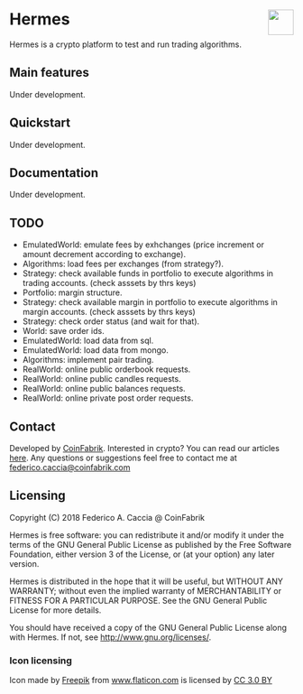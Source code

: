 # Hermes <img align="right" width="45" height="45" src="img/hermes.png">
Hermes is a crypto platform to test and run trading algorithms.

## Main features
Under development.

## Quickstart
Under development.

## Documentation
Under development.

## TODO

- EmulatedWorld: emulate fees by exhchanges (price increment or amount decrement according to exchange).
- Algorithms: load fees per exchanges (from strategy?).
- Strategy: check available funds in portfolio to execute algorithms in trading accounts. (check asssets by thrs keys)
- Portfolio: margin structure.
- Strategy: check available margin in portfolio to execute algorithms in margin accounts. (check asssets by thrs keys)
- Strategy: check order status (and wait for that).
- World: save order ids.
- EmulatedWorld: load data from sql.
- EmulatedWorld: load data from mongo.
- Algorithms: implement pair trading.
- RealWorld: online public orderbook requests.
- RealWorld: online public candles requests.
- RealWorld: online public balances requests.
- RealWorld: online private post order requests.

## Contact
Developed by [CoinFabrik](https://www.coinfabrik.com/). 
Interested in crypto? You can read our articles [here](https://blog.coinfabrik.com/).
Any questions or suggestions feel free to contact me at federico.caccia@coinfabrik.com

## Licensing
Copyright (C) 2018 Federico A. Caccia @ CoinFabrik

Hermes is free software: you can redistribute it and/or modify it under the terms of the GNU General Public License as published by the Free Software Foundation, either version 3 of the License, or (at your option) any later version.

Hermes is distributed in the hope that it will be useful, but WITHOUT ANY WARRANTY; without even the implied warranty of MERCHANTABILITY or FITNESS FOR A PARTICULAR PURPOSE.  See the GNU General Public License for more details.

You should have received a copy of the GNU General Public License along with Hermes.  If not, see <http://www.gnu.org/licenses/>.

### Icon licensing
<div>Icon made by <a href="http://www.freepik.com" title="Freepik">Freepik</a> from <a href="https://www.flaticon.com/" title="Flaticon">www.flaticon.com</a> is licensed by <a href="http://creativecommons.org/licenses/by/3.0/" title="Creative Commons BY 3.0" target="_blank">CC 3.0 BY</a></div>
